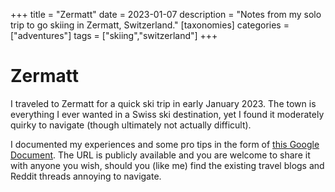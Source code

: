 +++
title = "Zermatt"
date = 2023-01-07
description = "Notes from my solo trip to go skiing in Zermatt, Switzerland."
[taxonomies]
categories = ["adventures"]
tags = ["skiing","switzerland"]
+++

# Zermatt

I traveled to Zermatt for a quick ski trip in early January 2023. The town is everything I ever wanted in a Swiss ski destination, yet I found it moderately quirky to navigate (though ultimately not actually difficult).

I documented my experiences and some pro tips in the form of [this Google Document](https://docs.google.com/document/d/1_v2DzwsOsAcBgXiTKrh_rrsbSYpgoEQUEbbrNScCG6E/edit?usp=sharing). The URL is publicly available and you are welcome to share it with anyone you wish, should you (like me) find the existing travel blogs and Reddit threads annoying to navigate.